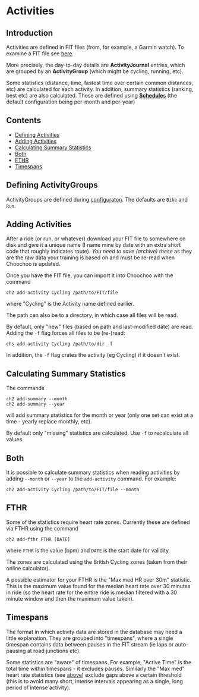 
# Activities

## Introduction

Activities are defined in FIT files (from, for example, a Garmin
watch).  To examine a FIT file see [here](fit-files).

More precisely, the day-to-day details are **ActivityJournal**
entries, which are grouped by an **ActivityGroup** (which might be
cycling, running, etc).

Some statistics (distance, time, fastest time over certain common
distances, etc) are calculated for each activity.  In addition,
summary statistics (ranking, best etc) are also calculated.  These are
defined using [**Schedule**s](scheduling) (the default configuration
being per-month and per-year)

## Contents

* [Defining Activities](@defining-activities)
* [Adding Activities](#adding-activities)
* [Calculating Summary Statistics](#calculating-summary-statistics)
* [Both](#both)
* [FTHR](#fthr)
* [Timespans](#timespans)

## Defining ActivityGroups

ActivityGroups are defined during [configuraton](configuration).  The
defaults are `Bike` and `Run`.

## Adding Activities

After a ride (or run, or whatever) download your FIT file to somewhere
on disk and give it a unique name (I name mine by date with an extra
short code that roughly indicates route).  *You need to save (archive)
these* as they are the raw data your training is based on and must be
re-read when Choochoo is updated.

Once you have the FIT file, you can import it into Choochoo with the
command

    ch2 add-activity Cycling /path/to/FIT/file
    
where "Cycling" is the Activity name defined earlier.

The path can also be to a directory, in which case all files will be read.

By default, only "new" files (based on path and last-modified date) are
read.  Adding the `-f` flag forces all files to be (re-)read:

    chs add-activity Cycling /path/to/dir -f
    
In addition, the `-f` flag crates the activity (eg Cycling) if it doesn't
exist.

## Calculating Summary Statistics

The commands

    ch2 add-summary --month
    ch2 add-summary --year
    
will add summary statistics for the month or year (only one set can exist at
a time - yearly replace monthly, etc).

By default only "missing" statistics are calculated.  Use `-f` to recalculate all
values.

## Both

It is possible to calculate summary statistics when reading activities by
adding `--month` or `--year` to the `add-activity` command.  For example:

    ch2 add-activity Cycling /path/to/FIT/file --month
    
## FTHR

Some of the statistics require heart rate zones.  Currently these are defined
via FTHR using the command

    ch2 add-fthr FTHR [DATE]
    
where `FTHR` is the value (bpm) and `DATE` is the start date for validity.

The zones are calculated using the British Cycling zones (taken from their
online calculator).

A possible estimator for your FTHR is the "Max med HR over 30m" statistic.
This is the maximum value found for the median heart rate over 30 minutes in
ride (so the heart rate for the entire ride is median filtered with a 30 minute
window and then the maximum value taken).

## Timespans

The format in which activity data are stored in the database may need a 
little explanation.  They are grouped into "timespans", where a single
timespan contains data between pauses in the FIT stream (ie laps or
auto-pausing at road junctions etc).

Some statistics are "aware" of timespans.  For example, "Active Time" 
is the total time *within* timespans - it excludes pauses.  Similarly
the "Max med" heart rate statistics (see [above](#fthr)) exclude gaps
above a certain threshold (this is to avoid many short, intense intervals
appearing as a single, long period of intense activity).
